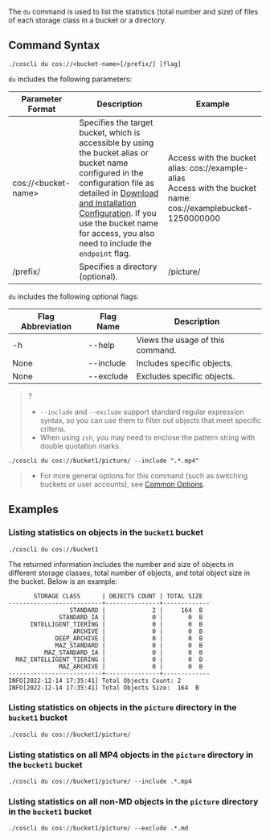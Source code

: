 
The `du` command is used to list the statistics (total number and size) of files of each storage class in a bucket or a directory.

## Command Syntax
```plaintext
./coscli du cos://<bucket-name>[/prefix/] [flag]
```


`du` includes the following parameters:

| Parameter Format | Description | Example |
| ----------------- | -------------- | -------------------- |
| cos://&lt;bucket-name&gt; | Specifies the target bucket, which is accessible by using the bucket alias or bucket name configured in the configuration file as detailed in [Download and Installation Configuration](https://intl.cloud.tencent.com/document/product/436/43265). If you use the bucket name for access, you also need to include the `endpoint` flag. | Access with the bucket alias: cos://example-alias <br>Access with the bucket name: cos://examplebucket-1250000000    |
| /prefix/          | Specifies a directory (optional). | /picture/ |


`du` includes the following optional flags:

| Flag Abbreviation | Flag Name     | Description                         |
| --------- | ------------- | ------------------------ |
| -h |  --help |   Views the usage of this command. |
|  None  | --include   | Includes specific objects.  |
|  None  | --exclude   | Excludes specific objects.    |

>? 
>- `--include` and `--exclude` support standard regular expression syntax, so you can use them to filter out objects that meet specific criteria.
> - When using `zsh`, you may need to enclose the pattern string with double quotation marks.
```plaintext
./coscli du cos://bucket1/picture/ --include ".*.mp4"
```
>- For more general options for this command (such as switching buckets or user accounts), see [Common Options](https://www.tencentcloud.com/document/product/436/46273).



## Examples

### Listing statistics on objects in the `bucket1` bucket

```plaintext
./coscli du cos://bucket1
```

The returned information includes the number and size of objects in different storage classes, total number of objects, and total object size in the bucket. Below is an example:

```plaintext
       STORAGE CLASS      | OBJECTS COUNT | TOTAL SIZE
--------------------------+---------------+-------------
                 STANDARD |             2 |     164  B
              STANDARD_IA |             0 |       0  B
      INTELLIGENT_TIERING |             0 |       0  B
                  ARCHIVE |             0 |       0  B
             DEEP_ARCHIVE |             0 |       0  B
             MAZ_STANDARD |             0 |       0  B
          MAZ_STANDARD_IA |             0 |       0  B
  MAZ_INTELLIGENT_TIERING |             0 |       0  B
              MAZ_ARCHIVE |             0 |       0  B
--------------------------+---------------+-------------
INFO[2022-12-14 17:35:41] Total Objects Count: 2
INFO[2022-12-14 17:35:41] Total Objects Size:  164  B
```

### Listing statistics on objects in the `picture` directory in the `bucket1` bucket

```plaintext
./coscli du cos://bucket1/picture/
```

### Listing statistics on all MP4 objects in the `picture` directory in the `bucket1` bucket

```plaintext
./coscli du cos://bucket1/picture/ --include .*.mp4
```

### Listing statistics on all non-MD objects in the `picture` directory in the `bucket1` bucket

```plaintext
./coscli du cos://bucket1/picture/ --exclude .*.md
```
